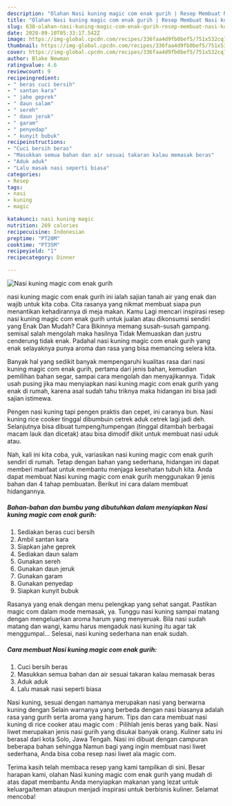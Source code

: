```yaml
---
description: "Olahan Nasi kuning magic com enak gurih | Resep Membuat Nasi kuning magic com enak gurih Yang Enak dan Simpel"
title: "Olahan Nasi kuning magic com enak gurih | Resep Membuat Nasi kuning magic com enak gurih Yang Enak dan Simpel"
slug: 638-olahan-nasi-kuning-magic-com-enak-gurih-resep-membuat-nasi-kuning-magic-com-enak-gurih-yang-enak-dan-simpel
date: 2020-09-10T05:33:17.542Z
image: https://img-global.cpcdn.com/recipes/336faa4d9fb0bef5/751x532cq70/nasi-kuning-magic-com-enak-gurih-foto-resep-utama.jpg
thumbnail: https://img-global.cpcdn.com/recipes/336faa4d9fb0bef5/751x532cq70/nasi-kuning-magic-com-enak-gurih-foto-resep-utama.jpg
cover: https://img-global.cpcdn.com/recipes/336faa4d9fb0bef5/751x532cq70/nasi-kuning-magic-com-enak-gurih-foto-resep-utama.jpg
author: Blake Newman
ratingvalue: 4.6
reviewcount: 9
recipeingredient:
- " beras cuci bersih"
- " santan kara"
- " jahe geprek"
- " daun salam"
- " sereh"
- " daun jeruk"
- " garam"
- " penyedap"
- " kunyit bubuk"
recipeinstructions:
- "Cuci bersih beras"
- "Masukkan semua bahan dan air sesuai takaran kalau memasak beras"
- "Aduk aduk"
- "Lalu masak nasi seperti biasa"
categories:
- Resep
tags:
- nasi
- kuning
- magic

katakunci: nasi kuning magic 
nutrition: 269 calories
recipecuisine: Indonesian
preptime: "PT20M"
cooktime: "PT35M"
recipeyield: "1"
recipecategory: Dinner

---
```



![Nasi kuning magic com enak gurih](https://img-global.cpcdn.com/recipes/336faa4d9fb0bef5/751x532cq70/nasi-kuning-magic-com-enak-gurih-foto-resep-utama.jpg)


nasi kuning magic com enak gurih ini ialah sajian tanah air yang enak dan wajib untuk kita coba. Cita rasanya yang nikmat membuat siapa pun menantikan kehadirannya di meja makan.
Kamu Lagi mencari inspirasi resep nasi kuning magic com enak gurih untuk jualan atau dikonsumsi sendiri yang Enak Dan Mudah? Cara Bikinnya memang susah-susah gampang. semisal salah mengolah maka hasilnya Tidak Memuaskan dan justru cenderung tidak enak. Padahal nasi kuning magic com enak gurih yang enak selayaknya punya aroma dan rasa yang bisa memancing selera kita.

Banyak hal yang sedikit banyak mempengaruhi kualitas rasa dari nasi kuning magic com enak gurih, pertama dari jenis bahan, kemudian pemilihan bahan segar, sampai cara mengolah dan menyajikannya. Tidak usah pusing jika mau menyiapkan nasi kuning magic com enak gurih yang enak di rumah, karena asal sudah tahu triknya maka hidangan ini bisa jadi sajian istimewa.

Pengen nasi kuning tapi pengen praktis dan cepet, ini caranya bun. Nasi kuning rice cooker tinggal dibumbuin cetrek aduk cetrek lagi jadi deh. Selanjutnya bisa dibuat tumpeng/tumpengan (tinggal ditambah berbagai macam lauk dan dicetak) atau bisa dimodif dikit untuk membuat nasi uduk atau.


Nah, kali ini kita coba, yuk, variasikan nasi kuning magic com enak gurih sendiri di rumah. Tetap dengan bahan yang sederhana, hidangan ini dapat memberi manfaat untuk membantu menjaga kesehatan tubuh kita. Anda dapat membuat Nasi kuning magic com enak gurih menggunakan 9 jenis bahan dan 4 tahap pembuatan. Berikut ini cara dalam membuat hidangannya.

<!--inarticleads1-->

##### Bahan-bahan dan bumbu yang dibutuhkan dalam menyiapkan Nasi kuning magic com enak gurih:

1. Sediakan  beras cuci bersih
1. Ambil  santan kara
1. Siapkan  jahe geprek
1. Sediakan  daun salam
1. Gunakan  sereh
1. Gunakan  daun jeruk
1. Gunakan  garam
1. Gunakan  penyedap
1. Siapkan  kunyit bubuk


Rasanya yang enak dengan menu pelengkap yang sehat sangat. Pastikan magic com dalam mode memasak, ya. Tunggu nasi kuning sampai matang dengan mengeluarkan aroma harum yang menyeruak. Bila nasi sudah matang dan wangi, kamu harus mengaduk nasi kuning itu agar tak menggumpal… Selesai, nasi kuning sederhana nan enak sudah. 

<!--inarticleads2-->

##### Cara membuat Nasi kuning magic com enak gurih:

1. Cuci bersih beras
1. Masukkan semua bahan dan air sesuai takaran kalau memasak beras
1. Aduk aduk
1. Lalu masak nasi seperti biasa


Nasi kuning, sesuai dengan namanya merupakan nasi yang berwarna kuning dengan Selain warnanya yang berbeda dengan nasi biasanya adalah rasa yang gurih serta aroma yang harum. Tips dan cara membuat nasi kuning di rice cooker atau magic com : Pilihlah jenis beras yang baik. Nasi liwet merupakan jenis nasi gurih yang disukai banyak orang. Kuliner satu ini berasal dari kota Solo, Jawa Tengah. Nasi ini dibuat dengan campuran beberapa bahan sehingga Namun bagi yang ingin membuat nasi liwet sederhana, Anda bisa coba resep nasi liwet ala magic com. 

Terima kasih telah membaca resep yang kami tampilkan di sini. Besar harapan kami, olahan Nasi kuning magic com enak gurih yang mudah di atas dapat membantu Anda menyiapkan makanan yang lezat untuk keluarga/teman ataupun menjadi inspirasi untuk berbisnis kuliner. Selamat mencoba!
